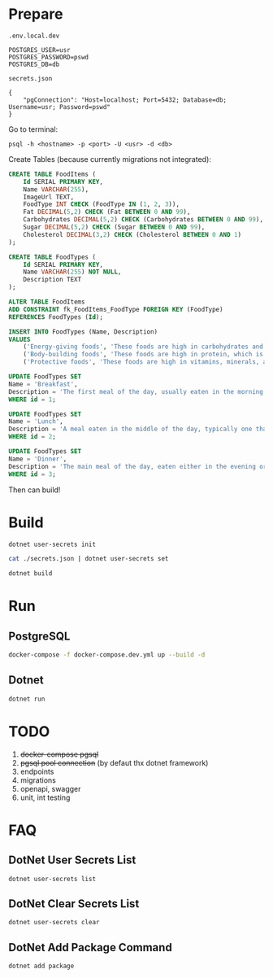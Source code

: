 # Prepare

`.env.local.dev`

```
POSTGRES_USER=usr
POSTGRES_PASSWORD=pswd
POSTGRES_DB=db
```

`secrets.json`

```
{
    "pgConnection": "Host=localhost; Port=5432; Database=db; Username=usr; Password=pswd"
}
```

Go to terminal:

```
psql -h <hostname> -p <port> -U <usr> -d <db>
```

Create Tables (because currently migrations not integrated):
```sql
CREATE TABLE FoodItems (
    Id SERIAL PRIMARY KEY,
    Name VARCHAR(255),
    ImageUrl TEXT,
    FoodType INT CHECK (FoodType IN (1, 2, 3)),
    Fat DECIMAL(5,2) CHECK (Fat BETWEEN 0 AND 99),
    Carbohydrates DECIMAL(5,2) CHECK (Carbohydrates BETWEEN 0 AND 99),
    Sugar DECIMAL(5,2) CHECK (Sugar BETWEEN 0 AND 99),
    Cholesterol DECIMAL(3,2) CHECK (Cholesterol BETWEEN 0 AND 1)
);
```

```sql
CREATE TABLE FoodTypes (
    Id SERIAL PRIMARY KEY,
    Name VARCHAR(255) NOT NULL,
    Description TEXT
);
```

```sql
ALTER TABLE FoodItems
ADD CONSTRAINT fk_FoodItems_FoodType FOREIGN KEY (FoodType)
REFERENCES FoodTypes (Id);
```

```sql
INSERT INTO FoodTypes (Name, Description)
VALUES
    ('Energy-giving foods', 'These foods are high in carbohydrates and fats, which provide the body with energy. Examples of energy-giving foods include bread, rice, pasta, potatoes, fruits, vegetables, nuts, and seeds.'),
    ('Body-building foods', 'These foods are high in protein, which is essential for building and repairing muscle tissue. Examples of body-building foods include meat, poultry, fish, eggs, dairy products, legumes, nuts, and seeds.'),
    ('Protective foods', 'These foods are high in vitamins, minerals, and antioxidants, which help to protect the body from disease. Examples of protective foods include fruits, vegetables, and whole grains.');
```

```sql
UPDATE FoodTypes SET
Name = 'Breakfast',
Description = 'The first meal of the day, usually eaten in the morning. Typically includes a variety of foods such as eggs, bread, cereal, and sometimes fruits.'
WHERE id = 1;

UPDATE FoodTypes SET
Name = 'Lunch',
Description = 'A meal eaten in the middle of the day, typically one that is lighter or less formal than an evening meal.'
WHERE id = 2;

UPDATE FoodTypes SET
Name = 'Dinner',
Description = 'The main meal of the day, eaten either in the evening or at midday.'
WHERE id = 3;
```

Then can build!

# Build

```sh
dotnet user-secrets init

cat ./secrets.json | dotnet user-secrets set

dotnet build
```

# Run

## PostgreSQL

```sh
docker-compose -f docker-compose.dev.yml up --build -d
```

## Dotnet

```sh
dotnet run
```

# TODO

1. ~~docker-compose pgsql~~
2. ~~pgsql pool connection~~ (by defaut thx dotnet framework)
3. endpoints
4. migrations
5. openapi, swagger
6. unit, int testing

# FAQ

## DotNet User Secrets List

`dotnet user-secrets list`

## DotNet Clear Secrets List

`dotnet user-secrets clear`

## DotNet Add Package Command

`dotnet add package`
